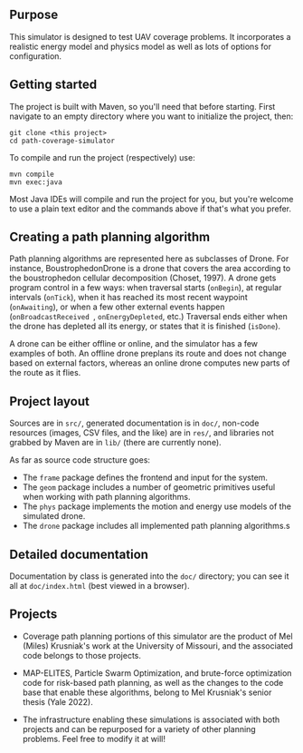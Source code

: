 ## Purpose

This simulator is designed to test UAV coverage problems. It incorporates a realistic energy model and physics model 
as well as lots of options for configuration.
 
## Getting started
The project is built with Maven, so you'll need that before starting. First navigate to an empty directory where you
 want to initialize the project, then:

```
git clone <this project>
cd path-coverage-simulator
```

To compile and run the project (respectively) use:
```
mvn compile
mvn exec:java
```

Most Java IDEs will compile and run the project for you, but you're welcome to use a plain text editor and the 
commands above 
if that's what you prefer.


## Creating a path planning algorithm
Path planning algorithms are represented here as subclasses of Drone. For instance, BoustrophedonDrone is a drone
 that covers the area according to the boustrophedon cellular decomposition (Choset, 1997). A drone gets program
  control in a few ways: when traversal starts (`onBegin`), at regular intervals (`onTick`), when it has reached
   its most recent waypoint (`onAwaiting`), or when a few other external events happen (`onBroadcastReceived
   `, `onEnergyDepleted`, etc.) Traversal ends either when the drone has depleted all its energy, or states that it
    is finished (`isDone`).

A drone can be either offline or online, and the simulator has a few examples of both. An offline drone preplans its
 route and does not change based on external factors, whereas an online drone computes new parts of the route as it
  flies. 

## Project layout
Sources are in `src/`, generated documentation is in `doc/`, non-code resources (images, CSV files, and the like) are in
 `res/`, and libraries not grabbed by Maven are in `lib/` (there are currently none). 

As far as source code structure goes:
* The `frame` package defines the frontend and input for the system.
* The `geom` package includes a number of geometric primitives useful when working with path planning algorithms.
* The `phys` package implements the motion and energy use models of the simulated drone.
* The `drone` package includes all implemented path planning algorithms.s

## Detailed documentation
Documentation by class is generated into the `doc/` directory; you can see it all at `doc/index.html` (best viewed
 in a browser).

## Projects
* Coverage path planning portions of this simulator are the product of Mel (Miles) Krusniak's work at the University 
of Missouri, and the associated code belongs to those projects. 
* MAP-ELITES, Particle Swarm Optimization, and brute-force optimization code for risk-based path planning, as well 
  as the changes to the code base that enable these algorithms, belong to Mel Krusniak's senior thesis (Yale 2022). 

* The infrastructure enabling these simulations is associated with both projects and can be repurposed for a variety 
  of other planning problems. Feel free to modify it at will!